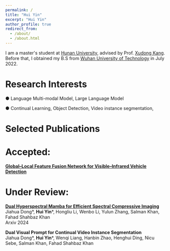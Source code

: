 ```yaml
---
permalink: /
title: "Hui Yin"
excerpt: "Hui Yin"
author_profile: true
redirect_from: 
  - /about/
  - /about.html
---
```


I am a master's student at [Hunan University](https://www-en.hnu.edu.cn/), advised by Prof. [Xudong Kang](https://scholar.google.com/citations?user=5XOeLZYAAAAJ&hl=zh-CN).
Before that, I obtained my B.S from [Wuhan University of Technology](http://english.whut.edu.cn/) in July 2022. 

Research Interests
======

● Language Multi-modal Model, Large Language Model

● Continual Learning, Object Detection, Video instance segmentation,



Selected Publications
======

Accepted:
===
[**Global–Local Feature Fusion Network for Visible–Infrared Vehicle Detection**](https://ieeexplore.ieee.org/abstract/document/10476333)    


Under Review:
===

[**Dual Hyperspectral Mamba for Efficient Spectral Compressive Imaging**](https://arxiv.org/pdf/2406.00449)    
Jiahua Dong\*, **Hui Yin**\*, Hongliu Li, Wenbo Li, Yulun Zhang, Salman Khan, Fahad Shahbaz Khan   
Arxiv 2024


**Dual Visual Prompt for Continual Video Instance Segmentation**   
Jiahua Dong\*, **Hui Yin**\*, Wenqi Liang, Hanbin Zhao, Henghui Ding, Nicu Sebe, Salman Khan, Fahad Shahbaz Khan   





